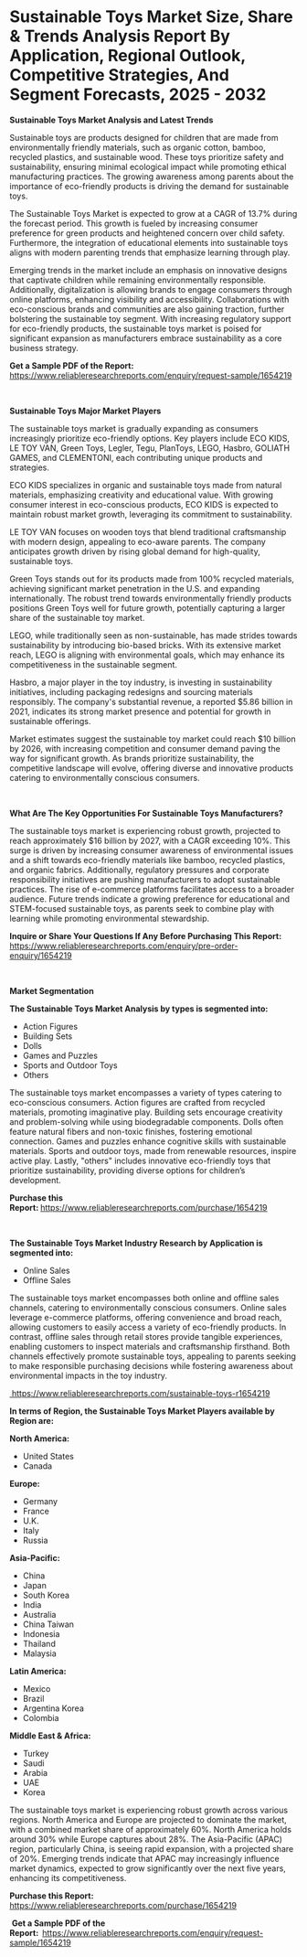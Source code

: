 <p><h1>Sustainable Toys Market Size, Share & Trends Analysis Report By Application, Regional Outlook, Competitive Strategies, And Segment Forecasts, 2025 - 2032</h1></p><p><strong>Sustainable Toys Market Analysis and Latest Trends</strong></p>
<p><p>Sustainable toys are products designed for children that are made from environmentally friendly materials, such as organic cotton, bamboo, recycled plastics, and sustainable wood. These toys prioritize safety and sustainability, ensuring minimal ecological impact while promoting ethical manufacturing practices. The growing awareness among parents about the importance of eco-friendly products is driving the demand for sustainable toys.</p><p>The Sustainable Toys Market is expected to grow at a CAGR of 13.7% during the forecast period. This growth is fueled by increasing consumer preference for green products and heightened concern over child safety. Furthermore, the integration of educational elements into sustainable toys aligns with modern parenting trends that emphasize learning through play.</p><p>Emerging trends in the market include an emphasis on innovative designs that captivate children while remaining environmentally responsible. Additionally, digitalization is allowing brands to engage consumers through online platforms, enhancing visibility and accessibility. Collaborations with eco-conscious brands and communities are also gaining traction, further bolstering the sustainable toy segment. With increasing regulatory support for eco-friendly products, the sustainable toys market is poised for significant expansion as manufacturers embrace sustainability as a core business strategy.</p></p>
<p><strong>Get a Sample PDF of the Report:&nbsp;</strong> <a href="https://www.reliableresearchreports.com/enquiry/request-sample/1654219?utm_campaign=83&utm_medium=2&utm_source=Github&utm_content=ia&utm_term=15042025&utm_id=sustainable-toys">https://www.reliableresearchreports.com/enquiry/request-sample/1654219</a></p>
<p>&nbsp;</p>
<p><strong>Sustainable Toys Major Market Players</strong></p>
<p><p>The sustainable toys market is gradually expanding as consumers increasingly prioritize eco-friendly options. Key players include ECO KIDS, LE TOY VAN, Green Toys, Legler, Tegu, PlanToys, LEGO, Hasbro, GOLIATH GAMES, and CLEMENTONI, each contributing unique products and strategies.</p><p>ECO KIDS specializes in organic and sustainable toys made from natural materials, emphasizing creativity and educational value. With growing consumer interest in eco-conscious products, ECO KIDS is expected to maintain robust market growth, leveraging its commitment to sustainability.</p><p>LE TOY VAN focuses on wooden toys that blend traditional craftsmanship with modern design, appealing to eco-aware parents. The company anticipates growth driven by rising global demand for high-quality, sustainable toys. </p><p>Green Toys stands out for its products made from 100% recycled materials, achieving significant market penetration in the U.S. and expanding internationally. The robust trend towards environmentally friendly products positions Green Toys well for future growth, potentially capturing a larger share of the sustainable toy market. </p><p>LEGO, while traditionally seen as non-sustainable, has made strides towards sustainability by introducing bio-based bricks. With its extensive market reach, LEGO is aligning with environmental goals, which may enhance its competitiveness in the sustainable segment.</p><p>Hasbro, a major player in the toy industry, is investing in sustainability initiatives, including packaging redesigns and sourcing materials responsibly. The company's substantial revenue, a reported $5.86 billion in 2021, indicates its strong market presence and potential for growth in sustainable offerings.</p><p>Market estimates suggest the sustainable toy market could reach $10 billion by 2026, with increasing competition and consumer demand paving the way for significant growth. As brands prioritize sustainability, the competitive landscape will evolve, offering diverse and innovative products catering to environmentally conscious consumers.</p></p>
<p>&nbsp;</p>
<p><strong>What Are The Key Opportunities For Sustainable Toys Manufacturers?</strong></p>
<p><p>The sustainable toys market is experiencing robust growth, projected to reach approximately $16 billion by 2027, with a CAGR exceeding 10%. This surge is driven by increasing consumer awareness of environmental issues and a shift towards eco-friendly materials like bamboo, recycled plastics, and organic fabrics. Additionally, regulatory pressures and corporate responsibility initiatives are pushing manufacturers to adopt sustainable practices. The rise of e-commerce platforms facilitates access to a broader audience. Future trends indicate a growing preference for educational and STEM-focused sustainable toys, as parents seek to combine play with learning while promoting environmental stewardship.</p></p>
<p><strong>Inquire or Share Your Questions If Any Before Purchasing This Report:</strong> <a href="https://www.reliableresearchreports.com/enquiry/pre-order-enquiry/1654219?utm_campaign=83&utm_medium=2&utm_source=Github&utm_content=ia&utm_term=15042025&utm_id=sustainable-toys">https://www.reliableresearchreports.com/enquiry/pre-order-enquiry/1654219</a></p>
<p>&nbsp;</p>
<p><strong>Market Segmentation</strong></p>
<p><strong>The Sustainable Toys Market Analysis by types is segmented into:</strong></p>
<p><ul><li>Action Figures</li><li>Building Sets</li><li>Dolls</li><li>Games and Puzzles</li><li>Sports and Outdoor Toys</li><li>Others</li></ul></p>
<p><p>The sustainable toys market encompasses a variety of types catering to eco-conscious consumers. Action figures are crafted from recycled materials, promoting imaginative play. Building sets encourage creativity and problem-solving while using biodegradable components. Dolls often feature natural fibers and non-toxic finishes, fostering emotional connection. Games and puzzles enhance cognitive skills with sustainable materials. Sports and outdoor toys, made from renewable resources, inspire active play. Lastly, "others" includes innovative eco-friendly toys that prioritize sustainability, providing diverse options for children’s development.</p></p>
<p><strong>Purchase this Report:&nbsp;</strong><a href="https://www.reliableresearchreports.com/purchase/1654219?utm_campaign=83&utm_medium=2&utm_source=Github&utm_content=ia&utm_term=15042025&utm_id=sustainable-toys">https://www.reliableresearchreports.com/purchase/1654219</a></p>
<p>&nbsp;</p>
<p><strong>The Sustainable Toys Market Industry Research by Application is segmented into:</strong></p>
<p><ul><li>Online Sales</li><li>Offline Sales</li></ul></p>
<p><p>The sustainable toys market encompasses both online and offline sales channels, catering to environmentally conscious consumers. Online sales leverage e-commerce platforms, offering convenience and broad reach, allowing customers to easily access a variety of eco-friendly products. In contrast, offline sales through retail stores provide tangible experiences, enabling customers to inspect materials and craftsmanship firsthand. Both channels effectively promote sustainable toys, appealing to parents seeking to make responsible purchasing decisions while fostering awareness about environmental impacts in the toy industry.</p></p>
<p><a href="https://www.reliableresearchreports.com/sustainable-toys-r1654219?utm_campaign=83&utm_medium=2&utm_source=Github&utm_content=ia&utm_term=15042025&utm_id=sustainable-toys">&nbsp;https://www.reliableresearchreports.com/sustainable-toys-r1654219</a></p>
<p><strong>In terms of Region, the Sustainable Toys Market Players available by Region are:</strong></p>
<p>
    <p> <strong> North America: </strong>
        <ul>
            <li>United States</li>
            <li>Canada</li>
        </ul>
        </p> 
    <p> <strong> Europe: </strong>
        <ul>
            <li>Germany</li>
            <li>France</li>
            <li>U.K.</li>
            <li>Italy</li>
            <li>Russia</li>
        </ul>
        </p> 
    <p> <strong> Asia-Pacific: </strong>
        <ul>
            <li>China</li>
            <li>Japan</li>
            <li>South Korea</li>
            <li>India</li>
            <li>Australia</li>
            <li>China Taiwan</li>
            <li>Indonesia</li>
            <li>Thailand</li>
            <li>Malaysia</li>
        </ul>
        </p> 
    <p> <strong> Latin America: </strong>
        <ul>
            <li>Mexico</li>
            <li>Brazil</li>
            <li>Argentina Korea</li>
            <li>Colombia</li>
        </ul>
        </p> 
    <p> <strong> Middle East & Africa: </strong>
        <ul>
            <li>Turkey</li>
            <li>Saudi</li>
            <li>Arabia</li>
            <li>UAE</li>
            <li>Korea</li>
        </ul>
    </p>
    </p>
<p><p>The sustainable toys market is experiencing robust growth across various regions. North America and Europe are projected to dominate the market, with a combined market share of approximately 60%. North America holds around 30% while Europe captures about 28%. The Asia-Pacific (APAC) region, particularly China, is seeing rapid expansion, with a projected share of 20%. Emerging trends indicate that APAC may increasingly influence market dynamics, expected to grow significantly over the next five years, enhancing its competitiveness.</p></p>
<p><strong>Purchase this Report: </strong><a href="https://www.reliableresearchreports.com/purchase/1654219?utm_campaign=83&utm_medium=2&utm_source=Github&utm_content=ia&utm_term=15042025&utm_id=sustainable-toys">https://www.reliableresearchreports.com/purchase/1654219</a></p>
<p>&nbsp;<strong>Get a Sample PDF of the Report:&nbsp;&nbsp;</strong><a href="https://www.reliableresearchreports.com/enquiry/request-sample/1654219?utm_campaign=83&utm_medium=2&utm_source=Github&utm_content=ia&utm_term=15042025&utm_id=sustainable-toys">https://www.reliableresearchreports.com/enquiry/request-sample/1654219</a></p>
<p><strong></strong></p>
<p><p></p><p></p><p></p></p>